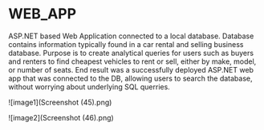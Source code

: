 # WEB_APP

ASP.NET based Web Application connected to a local database.
Database contains information typically found in a car rental and selling business database. 
Purpose is to create analytical queries for users such as buyers and renters to find cheapest vehicles to rent or sell, either by make, model, or number of seats.
End result was a successfully deployed ASP.NET web app that was connected to the DB, allowing users to search the database, without worrying about underlying SQL querries.

![image1](Screenshot (45).png)

![image2](Screenshot (46).png)
